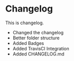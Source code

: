 # Changelog

This is changelog.

- Changed the changelog
- Better folder structure
- Added Badges
- Added TravisCI Integration
- Added CHANGELOG.md
